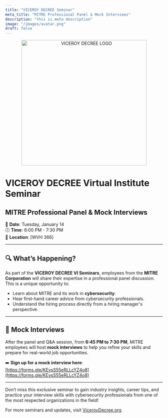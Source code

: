 ```yaml
---
title: "VICEROY DECREE Seminar"
meta_title: "MITRE Professional Panel & Mock Interviews"
description: "this is meta description"
image: "/images/avatar.png"
draft: false
---
```


<p align="center">
  <img src="/images/viceroy-decree-logo.png" alt="VICEROY DECREE LOGO" width="400">
</p>

# VICEROY DECREE Virtual Institute Seminar
## MITRE Professional Panel & Mock Interviews

📅 **Date**: Tuesday, January 14  
🕕 **Time**: 6:00 PM - 7:30 PM  
📍 **Location**: [WVH 366]

---

## 🔍 **What’s Happening?**

As part of the **VICEROY DECREE VI Seminars**, employees from the **MITRE Corporation** will share their expertise in a professional panel discussion. This is a unique opportunity to:
- Learn about MITRE and its work in **cybersecurity**.
- Hear first-hand career advice from cybersecurity professionals.
- Understand the hiring process directly from a hiring manager's perspective.

---

## 🎯 **Mock Interviews**

After the panel and Q&A session, from **6:45 PM to 7:30 PM**, MITRE employees will host **mock interviews** to help you refine your skills and prepare for real-world job opportunities.

➡️ **Sign up for a mock interview here**:  
[https://forms.gle/KEysS55eRLLcYZ4o8](https://forms.gle/KEysS55eRLLcYZ4o8)

---

Don’t miss this exclusive seminar to gain industry insights, career tips, and practice your interview skills with cybersecurity professionals from one of the most respected organizations in the field!


For more seminars and updates, visit [ViceroyDecree.org](https://viceroydecree.org).





